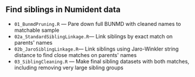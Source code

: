## Find siblings in Numident data

- `01_BunmdPruning.R` — Pare down full BUNMD with cleaned names to matchable sample
- `02a_StandardSiblingLinkage.R`— Link siblings by exact match on parents' names
- `02b_JaroSiblingLinkage.R`— Link siblings using Jaro-Winkler string distance to find close matches on parents' names
- `03_SiblingCleaning.R` — Make final sibling datasets with both matches, including removing very large sibling groups

